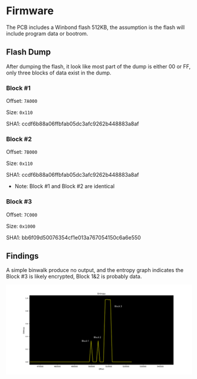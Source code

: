 # Firmware

The PCB includes a Winbond flash 512KB, the assumption is the flash will include program data or bootrom.

## Flash Dump

After dumping the flash, it look like most part of the dump is either 00 or FF, only three blocks of data exist in the dump.

### Block #1

Offset: `7A000`

Size: `0x110`

SHA1: ccdf6b88a06ffbfab05dc3afc9262b448883a8af

### Block #2

Offset: `7B000`

Size: `0x110`

SHA1: ccdf6b88a06ffbfab05dc3afc9262b448883a8af

- Note: Block #1 and Block #2 are identical

### Block #3

Offset: `7C000`

Size: `0x1000`

SHA1: bb6f09d50076354cf1e013a767054150c6a6e550

## Findings

A simple binwalk produce no output, and the entropy graph indicates the Block #3 is likely encrypted, Block 1&2 is probably data.

![Flash entropy](../res/flash_entropy.png)
